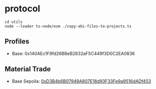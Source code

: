 # protocol

```
cd utils
node --loader ts-node/esm ./copy-abi-files-to-projects.ts
```

## Profiles

- Base: 0x140AEc1F9fd26B8eB2832aF5C449f3D0C2EA0836

## Material Trade

- Base Sepoila:
  [0xD3B4b6B07949A807E18d93F33Fe9a9516dADf453](https://sepolia.basescan.org/address/0xD3B4b6B07949A807E18d93F33Fe9a9516dADf453#code)
